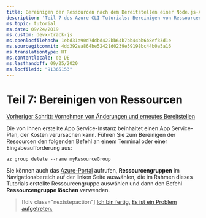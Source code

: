```yaml
---
title: Bereinigen der Ressourcen nach dem Bereitstellen einer Node.js-App in Azure mit der Azure-Befehlszeilenschnittstelle (Azure CLI)
description: 'Teil 7 des Azure CLI-Tutorials: Bereinigen von Ressourcen'
ms.topic: tutorial
ms.date: 09/24/2019
ms.custom: devx-track-js
ms.openlocfilehash: 1ebd31a90d7ddbd422bb64b7bb44bb6b8ef33d1e
ms.sourcegitcommit: 4dd392ea864be52421d0239e59198bc44b0a5a16
ms.translationtype: HT
ms.contentlocale: de-DE
ms.lasthandoff: 09/25/2020
ms.locfileid: "91365153"
---
```

# <a name="part-7-clean-up-resources"></a>Teil 7: Bereinigen von Ressourcen

[Vorheriger Schritt: Vornehmen von Änderungen und erneutes Bereitstellen](tutorial-vscode-docker-node-06.md)

Die von Ihnen erstellte App Service-Instanz beinhaltet einen App Service-Plan, der Kosten verursachen kann. Führen Sie zum Bereinigen der Ressourcen den folgenden Befehl an einem Terminal oder einer Eingabeaufforderung aus:

```azurecli
az group delete --name myResourceGroup
```

Sie können auch das [Azure-Portal](https://portal.azure.com) aufrufen, **Ressourcengruppen** im Navigationsbereich auf der linken Seite auswählen, die im Rahmen dieses Tutorials erstellte Ressourcengruppe auswählen und dann den Befehl **Ressourcengruppe löschen** verwenden.

> [!div class="nextstepaction"]
> [Ich bin fertig.](node-howto-deploy-web-app.md) [Es ist ein Problem aufgetreten.](https://www.research.net/r/PWZWZ52?tutorial=node-deployment&step=clean-up-resources)
